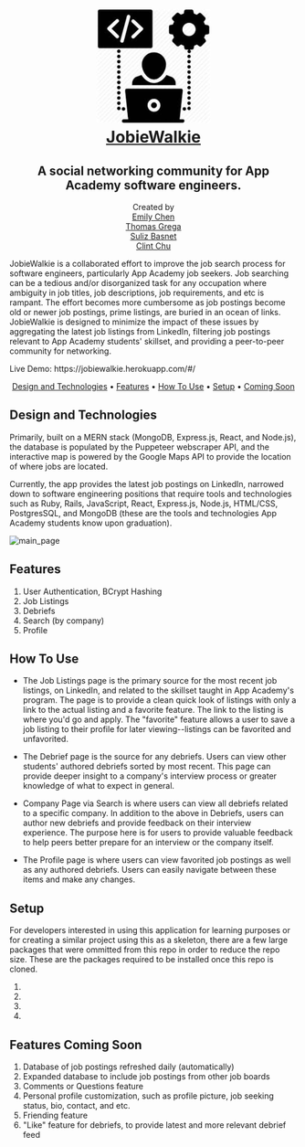 <h1 align="center">
   <br>
   <a href="https://jobiewalkie.herokuapp.com/#/"><img src="https://github.com/yinghuanchen/JobieWalkie/blob/master/images/jobiewalkie-icon.jpeg" alt="JobieWalkie" width="200">
   <br>
   JobieWalkie</a>
   <br>
</h1>

<h2 align="center">A social networking community for App Academy software engineers.</h2>

<p align="center">
   Created by
   <br>
   <a href="https://github.com/yinghuanchen">Emily Chen</a>
   <br>
   <a href="https://github.com/thomaslgrega">Thomas Grega</a>
   <br>
   <a href="https://github.com/sulizz">Suliz Basnet</a>
   <br>
   <a href="https://github.com/clint-chu">Clint Chu</a>
   <br>
</p>

<p>
JobieWalkie is a collaborated effort to improve the job search process for software engineers, particularly App Academy job seekers. Job searching can be a tedious and/or disorganized task for any occupation where ambiguity in job titles, job descriptions, job requirements, and etc is rampant. The effort becomes more cumbersome as job postings become old or newer job postings, prime listings, are buried in an ocean of links. JobieWalkie is designed to minimize the impact of these issues by aggregating the latest job listings from LinkedIn, filtering job postings relevant to App Academy students' skillset, and providing a peer-to-peer community for networking. 
</p>
Live Demo: https://jobiewalkie.herokuapp.com/#/
<p align="center">
   <a href="#design-and-technologies">Design and Technologies</a> •
   <a href="#features">Features</a> •
   <a href="#how-to-use">How To Use</a> •
   <a href="#setup">Setup</a> •
   <a href="#features-coming-soon">Coming Soon</a>
</p>

## Design and Technologies

Primarily, built on a MERN stack (MongoDB, Express.js, React, and Node.js), the database is populated by the Puppeteer webscraper API, and the interactive map is powered by the Google Maps API to provide the location of where jobs are located.

Currently, the app provides the latest job postings on LinkedIn, narrowed down to software engineering positions that require tools and technologies such as Ruby, Rails, JavaScript, React, Express.js, Node.js, HTML/CSS, PostgresSQL, and MongoDB (these are the tools and technologies App Academy students know upon graduation).

![main_page](https://user-images.githubusercontent.com/65005487/93142550-d4d18c80-f718-11ea-8219-3737b139ee5f.gif)


## Features
1. User Authentication, BCrypt Hashing
2. Job Listings
3. Debriefs
4. Search (by company)
5. Profile

## How To Use
- The Job Listings page is the primary source for the most recent job listings, on LinkedIn, and related to the skillset taught in App Academy's program. The page is to provide a clean quick look of listings with only a link to the actual listing and a favorite feature. The link to the listing is where you'd go and apply. The "favorite" feature allows a user to save a job listing to their profile for later viewing--listings can be favorited and unfavorited.

- The Debrief page is the source for any debriefs. Users can view other students' authored debriefs sorted by most recent. This page can provide deeper insight to a company's interview process or greater knowledge of what to expect in general.

- Company Page via Search is where users can view all debriefs related to a specific company. In addition to the above in Debriefs, users can author new debriefs and provide feedback on their interview experience. The purpose here is for users to provide valuable feedback to help peers better prepare for an interview or the company itself.

- The Profile page is where users can view favorited job postings as well as any authored debriefs. Users can easily navigate between these items and make any changes.

## Setup
For developers interested in using this application for learning purposes or for creating a similar project using this as a skeleton, there are a few large packages that were ommitted from this repo in order to reduce the repo size. These are the packages required to be installed once this repo is cloned.

1.
2.
3.
4.

## Features Coming Soon
1. Database of job postings refreshed daily (automatically)
2. Expanded database to include job postings from other job boards
3. Comments or Questions feature
4. Personal profile customization, such as profile picture, job seeking status, bio, contact, and etc.
5. Friending feature
6. "Like" feature for debriefs, to provide latest and more relevant debrief feed

[Ying Huan Chen]: https://github.com/yinghuanchen
[clint_chu]: https://github.com/clint-chu
[thomas_grega]: https://github.com/thomaslgrega
[suliz_basnet]: https://github.com/sulizz
